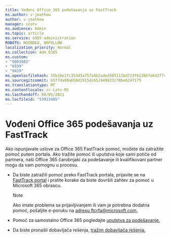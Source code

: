 ```yaml
---
title: Vođeni Office 365 podešavanja uz FastTrack
ms.author: v-jmathew
author: v-jmathew
manager: scotv
ms.audience: Admin
ms.topic: article
ms.service: o365-administration
ROBOTS: NOINDEX, NOFOLLOW
localization_priority: Normal
ms.collection: Adm_O365
ms.custom:
- "9003885"
- "6939"
- "9419"
ms.openlocfilehash: 35b18e1fc353d3a757a4b2aded385111bd723f61386fe6d2f7c1315536cc30af
ms.sourcegitcommit: b5f7da89a650d2915dc652449623c78be6247175
ms.translationtype: MT
ms.contentlocale: sr-Latn-RS
ms.lasthandoff: 08/05/2021
ms.locfileid: "53913405"
---
```

# <a name="guided-office-365-setup-process-with-fasttrack"></a>Vođeni Office 365 podešavanja uz FastTrack

Ako ispunjavate uslove za Office 365 FastTrack pomoć, možete da zatražite pomoć putem portala. Ako tražite pomoć ili uputstva koje sami potiče od partnera, naši Office 365 čarobnjaki za podešavanje ili kvalifikovani partner mogu da vam pomognu u procesu.

- Da biste zatražili pomoć preko FastTrack portala, prijavite se na [FastTrack portal](https://go.microsoft.com/fwlink/?linkid=2125443) i pratite korake da biste dovršili zahtev za pomoć u Microsoft 365 obrascu.

    > [!NOTE]
    > Ako imate problema sa prijavljivanjem ili vam je potrebna dodatna pomoć, pošaljite e-poruku na [adresu ftcrfa@microsoft.com.](mailto:ftcrfa@microsoft.com)

- Pomoć za samostalno Office 365 pogledajte [uputstva za podešavanje.](https://go.microsoft.com/fwlink/?linkid=2125827)
- Da biste pronašli dobavljača rešenja, [tražim dobavljača rešenja.](https://go.microsoft.com/fwlink/?linkid=2125918)